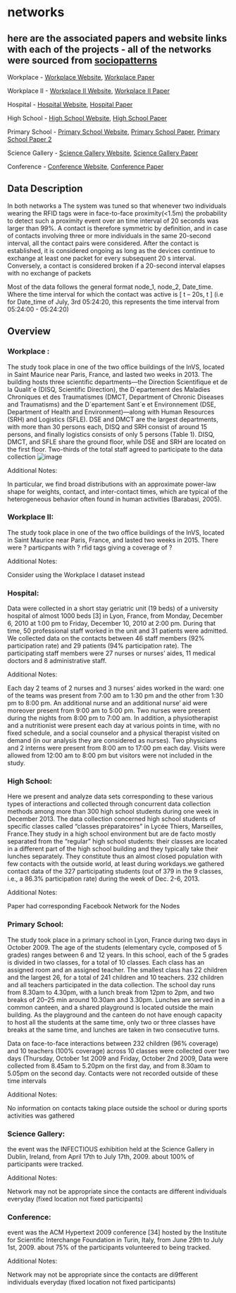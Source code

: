 # networks
here are the associated papers and website links with each of the projects - all of the networks were sourced from [sociopatterns](http://www.sociopatterns.org/)
---------------------------------------------------------------------------------------------------
Workplace - [Workplace Website](http://www.sociopatterns.org/datasets/contacts-in-a-workplace/), [Workplace Paper](https://www.cambridge.org/core/journals/network-science/article/abs/data-on-facetoface-contacts-in-an-office-building-suggest-a-lowcost-vaccination-strategy-based-on-community-linkers/18AB49AB4F2AEA33CE7501F06ADBC8E8)

Workplace II - [Workplace II Website](http://www.sociopatterns.org/datasets/test/), [Workplace II Paper]([http://www.sociopatterns.org/publications/can-co-location-be-used-as-a-proxy-for-face-to-face-contacts/](https://epjdatascience.springeropen.com/articles/10.1140/epjds/s13688-018-0140-1))

Hospital - [Hospital Website](http://www.sociopatterns.org/datasets/hospital-ward-dynamic-contact-network/), [Hospital Paper](https://journals.plos.org/plosone/article?id=10.1371/journal.pone.0073970)

High School - [High School Website](http://www.sociopatterns.org/datasets/high-school-contact-and-friendship-networks/), [High School Paper](https://journals.plos.org/plosone/article?id=10.1371/journal.pone.0136497)

Primary School - [Primary School Website](http://www.sociopatterns.org/datasets/primary-school-temporal-network-data/), [Primary School Paper](https://journals.plos.org/plosone/article?id=10.1371/journal.pone.0023176), [Primary School Paper 2](https://bmcinfectdis.biomedcentral.com/articles/10.1186/s12879-014-0695-9)

Science Gallery - [Science Gallery Website](http://www.sociopatterns.org/datasets/infectious-sociopatterns-dynamic-contact-networks/), [Science Gallery Paper](https://arxiv.org/pdf/1006.1260)

Conference - [Conference Website](http://www.sociopatterns.org/datasets/hypertext-2009-dynamic-contact-network/), [Conference Paper](https://arxiv.org/pdf/1006.1260)

## Data Description 
In both networks a The system was tuned so that whenever two individuals wearing the RFID tags were in face-to-face proximity(<1.5m) the probability to detect such a proximity event over an time interval of 20 seconds was larger than 99%. A contact is therefore symmetric by definition, and in case of contacts involving three or more individuals in the same 20-second interval, all the contact pairs were considered. After the contact is established, it is considered ongoing as long as the devices continue to exchange at least one packet for every subsequent 20 s interval. Conversely, a contact is considered broken if a 20-second interval elapses with no exchange of packets

Most of the data follows the general format node_1, node_2, Date_time. Where the time interval for which the contact was active is [ t – 20s, t ] (i.e for Date_time of July, 3rd 05:24:20, this represents the time interval from 05:24:00 - 05:24:20) 

## Overview

### Workplace :

The study took place in one of the two office buildings of the InVS, located in Saint
Maurice near Paris, France, and lasted two weeks in 2013. The building hosts three scientific
departments—the Direction Scientifique et de la Qualit´e (DISQ, Scientific Direction),
the D´epartement des Maladies Chroniques et des Traumatismes (DMCT, Department
of Chronic Diseases and Traumatisms) and the D´epartement Sant´e et Environnement
(DSE, Department of Health and Environment)—along with Human Resources
(SRH) and Logistics (SFLE). DSE and DMCT are the largest departments, with
more than 30 persons each, DISQ and SRH consist of around 15 persons, and
finally logistics consists of only 5 persons (Table 1). DISQ, DMCT, and SFLE share
the ground floor, while DSE and SRH are located on the first floor.
Two-thirds of the total staff agreed to participate to the data collection
![image](https://github.com/user-attachments/assets/843b4057-efd4-4419-84db-8a3b3907247e)

Additional Notes: 

In particular, we find broad distributions with an approximate power-law shape for
weights, contact, and inter-contact times, which are typical of the heterogeneous
behavior often found in human activities (Barabasi, 2005).


### Workplace II:

The study took place in one of the two office buildings of the InVS, located in Saint
Maurice near Paris, France, and lasted two weeks in 2015. There were ? particpants with ? rfid tags giving a coverage of ? 

Additional Notes:

Consider using the Workplace I dataset instead 

### Hospital:

Data were collected in a short stay geriatric unit (19 beds) of a university hospital of almost 1000 beds [3] in Lyon, France, from Monday, December 6, 2010 at 1∶00 pm to Friday, December 10, 2010 at 2∶00 pm. During that time, 50 professional staff worked in the unit and 31 patients were admitted. We collected data on the contacts between 46 staff members (92% participation rate) and 29 patients (94% participation rate). The participating staff members were 27 nurses or nurses’ aides, 11 medical doctors and 8 administrative staff.

Additional Notes: 

Each day 2 teams of 2 nurses and 3 nurses’ aides worked in the ward: one of the teams was present from 7∶00 am to 1∶30 pm and the other from 1∶30 pm to 8∶00 pm. An additional nurse and an additional nurse’ aid were moreover present from 9∶00 am to 5∶00 pm. Two nurses were present during the nights from 8∶00 pm to 7∶00 am. In addition, a physiotherapist and a nutritionist were present each day at various points in time, with no fixed schedule, and a social counselor and a physical therapist visited on demand (in our analysis they are considered as nurses). Two physicians and 2 interns were present from 8∶00 am to 17∶00 pm each day. Visits were allowed from 12∶00 am to 8∶00 pm but visitors were not included in the study.

### High School: 

Here we present and analyze data sets corresponding to these various types of interactions and collected through concurrent data collection methods among more than 300 high school students during one week in December 2013. The data collection concerned high school students of specific classes called “classes préparatoires” in Lycée Thiers, Marseilles, France.They study in a high school environment but are de facto mostly separated from the “regular” high school students: their classes are located in a different part of the high school building and they typically take their lunches separately. They constitute thus an almost closed population with few contacts with the outside world, at least during workdays.we gathered contact data of the 327 participating students (out of 379 in the 9 classes, i.e., a 86.3% participation rate) during the week of Dec. 2-6, 2013.

Additional Notes:

Paper had corresponding Facebook Network for the Nodes 

### Primary School: 

The study took place in a primary school in Lyon, France during two days in October 2009. The age of the students (elementary cycle, composed of 5 grades) ranges between 6 and 12 years. In this school, each of the 5 grades is divided in two classes, for a total of 10 classes. Each class has an assigned room and an assigned teacher. The smallest class has 22 children and the largest 26, for a total of 241 children and 10 teachers. 232 children and all teachers participated in the data collection. The school day runs from 8.30am to 4.30pm, with a lunch break from 12pm to 2pm, and two breaks of 20–25 min around 10.30am and 3.30pm. Lunches are served in a common canteen, and a shared playground is located outside the main building. As the playground and the canteen do not have enough capacity to host all the students at the same time, only two or three classes have breaks at the same time, and lunches are taken in two consecutive turns.

Data on face-to-face interactions between 232 children (96% coverage) and 10 teachers (100% coverage) across 10 classes were collected over two days (Thursday, October 1st 2009 and Friday, October 2nd 2009,  Data were collected from 8.45am to 5.20pm on the first day, and from 8.30am to 5.05pm on the second day. Contacts were not recorded outside of these time intervals

Additional Notes:

No information on contacts taking place outside the school or during sports activities was gathered

### Science Gallery:

the event was the INFECTIOUS exhibition held at the Science Gallery in Dublin, Ireland, from April 17th to July 17th, 2009. about 100% of participants were tracked.

Additional Notes: 

Network may not be appropriate since the contacts are different individuals everyday (fixed location not fixed participants) 

### Conference:

event was the ACM Hypertext 2009 conference [34] hosted by the Institute for Scientific Interchange Foundation
in Turin, Italy, from June 29th to July 1st, 2009. about 75% of the participants volunteered to being tracked. 

Additional Notes: 

Network may not be appropriate since the contacts are di9fferent individuals everyday (fixed location not fixed participants) 
